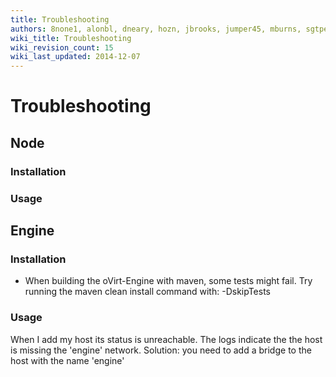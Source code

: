 ```yaml
---
title: Troubleshooting
authors: 8none1, alonbl, dneary, hozn, jbrooks, jumper45, mburns, sgtpepper, tscofield
wiki_title: Troubleshooting
wiki_revision_count: 15
wiki_last_updated: 2014-12-07
---
```


# Troubleshooting

## Node

### Installation

### Usage

## Engine

### Installation

* When building the oVirt-Engine with maven, some tests might fail. Try running the maven clean install command with: -DskipTests

### Usage

When I add my host its status is unreachable. The logs indicate the the host is missing the 'engine' network.
Solution: you need to add a bridge to the host with the name 'engine'
